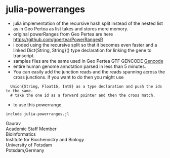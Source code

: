 # julia-powerranges

- julia implementation of the recursive hash split instead of the nested list as in Geo Pertea as list takes and stores more memory.
- original powerRanges from Geo Pertea are here https://github.com/gpertea/PowerRangesR
- i coded using the recursive split so that it becomes even faster and a linked Dict{String, String}() type declaration for linking the gene to transcript.
- samples files are the same used in Geo Pertea GTF GENCODE [Gencode](https://www.gencodegenes.org/human/release_43lift37.html)
- entire human genome annotation parsed in less than 5 minutes.
- You can easily add the junction reads and the reads spanning across the cross junctions. if you want to do then you might use
```
  Union{String, Float16, Int8} as a type declaration and push the ids to the same.
  # take the one id as a forward pointer and then the cross match.
```
- to use this powerrange. 
```
include julia-powerranges.jl
```

Gaurav \
Academic Staff Member \
Bioinformatics \
Institute for Biochemistry and Biology \
University of Potsdam \
Potsdam,Germany


